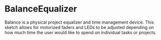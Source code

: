 # BalanceEqualizer
Balance is a physical project equalizer and time management device. This sketch allows for motorized faders and LEDs to be adjusted depending on how much time the user would like to spend on individual tasks or projects.

